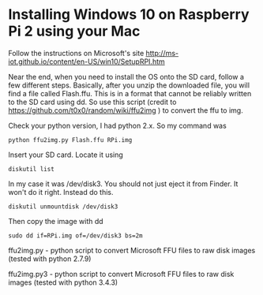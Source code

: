 # Installing Windows 10 on Raspberry Pi 2 using your Mac

Follow the instructions on Microsoft's site http://ms-iot.github.io/content/en-US/win10/SetupRPI.htm

Near the end, when you need to install the OS onto the SD card, follow a few different steps. Basically, after you unzip the downloaded file, you will find a file called Flash.ffu. This is in a format that cannot be reliably written to the SD card using dd. So use this script (credit to https://github.com/t0x0/random/wiki/ffu2img ) to convert the ffu to img.

Check your python version, I had python 2.x. So my command was

```
python ffu2img.py Flash.ffu RPi.img

```

Insert your SD card. Locate it using
```
diskutil list
```

In my case it was /dev/disk3. You should not just eject it from Finder. It won't do it right. Instead do this.
```
diskutil unmountdisk /dev/disk3
```
Then copy the image with dd
```
sudo dd if=RPi.img of=/dev/disk3 bs=2m
```



ffu2img.py   - python script to convert Microsoft FFU files to raw disk images (tested with python 2.7.9)

ffu2img.py3  - python script to convert Microsoft FFU files to raw disk images (tested with python 3.4.3)
